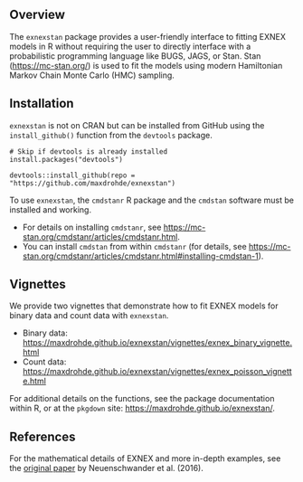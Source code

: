 ## Overview

The `exnexstan` package provides a user-friendly interface to fitting EXNEX models in R without requiring the user to directly interface with a probabilistic programming language like BUGS, JAGS, or Stan. Stan (<https://mc-stan.org/>) is used to fit the models using modern Hamiltonian Markov Chain Monte Carlo (HMC) sampling.

## Installation

`exnexstan` is not on CRAN but can be installed from GitHub using the `install_github()` function from the `devtools` package.

```
# Skip if devtools is already installed
install.packages("devtools")

devtools::install_github(repo = "https://github.com/maxdrohde/exnexstan")
```

To use `exnexstan`, the `cmdstanr` R package and the `cmdstan` software must be installed and working.

- For details on installing `cmdstanr`, see <https://mc-stan.org/cmdstanr/articles/cmdstanr.html>.
- You can install `cmdstan` from within `cmdstanr` (for details, see <https://mc-stan.org/cmdstanr/articles/cmdstanr.html#installing-cmdstan-1>).

## Vignettes

We provide two vignettes that demonstrate how to fit EXNEX models for binary data and count data with `exnexstan`.

- Binary data: <https://maxdrohde.github.io/exnexstan/vignettes/exnex_binary_vignette.html>
- Count data: <https://maxdrohde.github.io/exnexstan/vignettes/exnex_poisson_vignette.html>

For additional details on the functions, see the package documentation within R, or at the `pkgdown` site: <https://maxdrohde.github.io/exnexstan/>.

## References

For the mathematical details of EXNEX and more in-depth examples, see the [original paper](https://doi.org/10.1002/pst.1730) by Neuenschwander et al. (2016).
